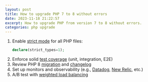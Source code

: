 ```yaml
---
layout: post
title: How to upgrade PHP 7 to 8 without errors
date: 2023-11-18 21:22:57
excerpt: How to upgrade PHP from version 7 to 8 without errors.
categories: php upgrade
---
```


1. Enable [strict mode](https://www.php.net/manual/language.types.declarations.php#language.types.declarations.strict) for all PHP files:
   ```php
   declare(strict_types=1);
   ```
2. Enforce solid [test coverage](https://wikipedia.org/wiki/Code_coverage) (unit, integration, E2E)
3. Review PHP 8 [migration](https://www.php.net/manual/migration80.php) and [changelog](https://www.php.net/ChangeLog-8.php)
4. Set up monitors and observability (e.g., [Datadog](https://www.datadog.com/), [New Relic](https://newrelic.com/), etc.)
5. A/B test with [weighted load balancing](https://blog.cloudflare.com/load-balancing-with-weighted-pools/)
